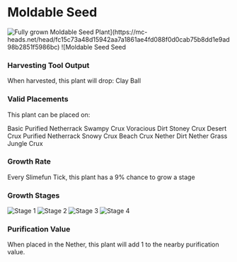 # Moldable Seed

![Fully grown $Moldable Seed Plant](https://mc-heads.net/head/fc15c73a48d15942aa7a1861ae4fd088f0d0cab75b8dd1e9ad98b2851f5986bc) ![$Moldable Seed Seed](https://mc-heads.net/head/981f7002b063a4b70360efa779eb58b0b3c9c8d59d57bc33f772eaf748e60a79)

### Harvesting Tool Output

When harvested, this plant will drop: Clay Ball

### Valid Placements

This plant can be placed on:

Basic Purified Netherrack
Swampy Crux
Voracious Dirt
Stoney Crux
Desert Crux
Purified Netherrack
Snowy Crux
Beach Crux
Nether Dirt
Nether Grass
Jungle Crux


### Growth Rate

Every Slimefun Tick, this plant has a 9% chance to grow a stage

### Growth Stages

![Stage 1](https://mc-heads.net/head/c6808d0852aaa158d20e9b3e75b22a1a322d98d72e4bdb3f61ee63b325f7d1f5) ![Stage 2](https://mc-heads.net/head/fc30c19f5b02fbce43550afc3094d1e79cd964e83a0e7e4759f6402eada21ef0) ![Stage 3](https://mc-heads.net/head/5740108f44a9250e725badd357f983e36818e934d3b77f8f459ad7d02606e8fe) ![Stage 4](https://mc-heads.net/head/6c899c4db1199c773f4f0c90e83e57384ae0e87f21009d97f5141fb73304ef72)

### Purification Value

When placed in the Nether, this plant will add 1 to the nearby purification value.